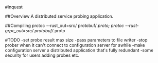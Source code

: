 #inquest

##Overview
A distributed service probing application.

##Compiling
protoc --rust_out=src/ protobuf/*.proto; protoc --rust-grpc_out=src/ protobuf/*.proto

#TODO
-set probe result max size
-pass parameters to file writer
-stop prober when it can't connect to configuration server for awhile
-make configuration server a distributed application that's fully redundant
-some security for users adding probes etc.
